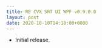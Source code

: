 ```yaml
---
title: RE CVX SRT UI WPF v0.9.0.0
layout: post
date: 2020-10-10T14:10:00+0000
---
```

* Initial release.
